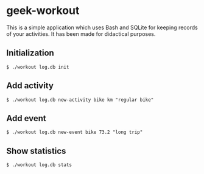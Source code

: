 # geek-workout

This is a simple application which uses Bash and SQLite for keeping records of your activities. It has been made for didactical purposes.

## Initialization

`$ ./workout log.db init`

## Add activity

`$ ./workout log.db new-activity bike km "regular bike"`

## Add event

`$ ./workout log.db new-event bike 73.2 "long trip"`

## Show statistics

`$ ./workout log.db stats`
